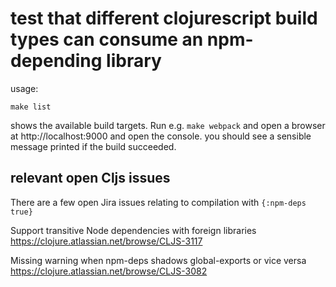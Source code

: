 # test that different clojurescript build types can consume an npm-depending library

usage:

```
make list

```

shows the available build targets. Run e.g. `make webpack` and open a browser at http://localhost:9000 and open the console.
you should see a sensible message printed if the build succeeded.

## relevant open Cljs issues

There are a few open Jira issues relating to compilation with `{:npm-deps true}`

Support transitive Node dependencies with foreign libraries
https://clojure.atlassian.net/browse/CLJS-3117

Missing warning when npm-deps shadows global-exports or vice versa
https://clojure.atlassian.net/browse/CLJS-3082